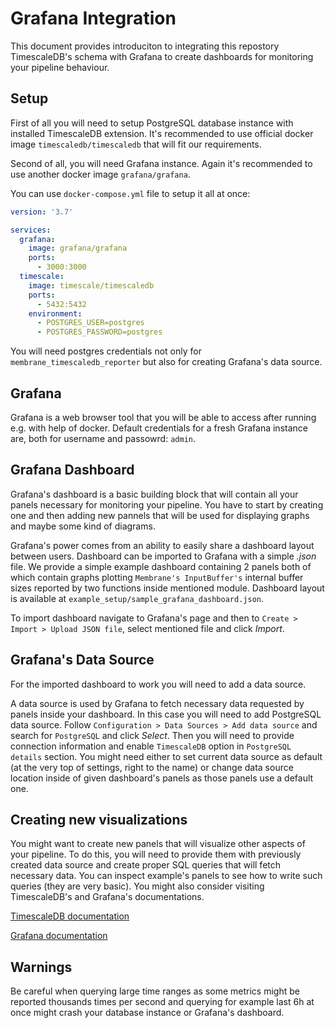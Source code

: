 # Grafana Integration

This document provides introduciton to integrating this repostory TimescaleDB's schema with Grafana to create dashboards for monitoring your pipeline behaviour.

## Setup

First of all you will need to setup PostgreSQL database instance with installed TimescaleDB extension.
It's recommended to use official docker image `timescaledb/timescaledb` that will fit our requirements.

Second of all, you will need Grafana instance. Again it's recommended to use another docker image `grafana/grafana`.

You can use `docker-compose.yml` file to setup it all at once:

```yaml
version: '3.7'

services:
  grafana:
    image: grafana/grafana
    ports:
      - 3000:3000
  timescale:
    image: timescale/timescaledb
    ports:
      - 5432:5432
    environment:
      - POSTGRES_USER=postgres
      - POSTGRES_PASSWORD=postgres
```

You will need postgres credentials not only for `membrane_timescaledb_reporter` but also for creating Grafana's data source.

## Grafana
Grafana is a web browser tool that you will be able to access after running e.g. with help of docker.
Default credentials for a fresh Grafana instance are, both for username and passowrd: `admin`.

## Grafana Dashboard

Grafana's dashboard is a basic building block that will contain all your panels necessary for monitoring your pipeline.
You have to start by creating one and then adding new pannels that will be used for displaying graphs and maybe some kind of diagrams.

Grafana's power comes from an ability to easily share a dashboard layout between users. Dashboard can be imported to Grafana with a simple *.json* file.
We provide a simple example dashboard containing 2 panels both of which contain graphs plotting `Membrane's InputBuffer's` internal buffer sizes reported by two functions inside mentioned module. 
Dashboard layout is available at `example_setup/sample_grafana_dashboard.json`.

To import dashboard navigate to Grafana's page and then to `Create > Import > Upload JSON file`, select mentioned file and click *Import*.

## Grafana's Data Source

For the imported dashboard to work you will need to add a data source.

A data source is used by Grafana to fetch necessary data requested by panels inside your dashboard.
In this case you will need to add PostgreSQL data source.
Follow `Configuration > Data Sources > Add data source` and search for `PostgreSQL` and click *Select*.
Then you will need to provide connection information and enable `TimescaleDB` option in `PostgreSQL details` section.
You might need either to set current data source as default (at the very top of settings, right to the name) or change data source location inside of given dashboard's panels as those panels use a default one. 

## Creating new visualizations
You might want to create new panels that will visualize other aspects of your pipeline. To do this, you will need to provide them with previously created data source and create
proper SQL queries that will fetch necessary data. You can inspect example's panels to see how to write such queries (they are very basic). You might also consider visiting TimescaleDB's and Grafana's documentations.

[TimescaleDB documentation](https://docs.timescale.com/latest/tutorials/tutorial-grafana-dashboards)

[Grafana documentation](https://grafana.com/docs/grafana/latest/panels/queries)

## Warnings
Be careful when querying large time ranges as some metrics might be reported thousands times per second and querying for example last 6h at once might crash your database instance or Grafana's dashboard.
